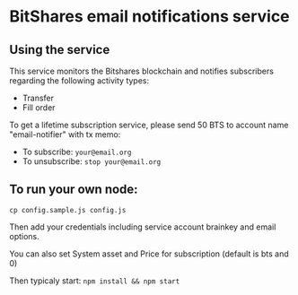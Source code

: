 # BitShares email notifications service
## Using the service

This service monitors the Bitshares blockchain and notifies subscribers regarding the following activity types:
- Transfer
- Fill order

To get a lifetime subscription service, please send 50 BTS to account name "email-notifier" with tx memo:
- To subscribe: 
``
your@email.org 
``
- To unsubscribe: 
``
stop your@email.org
``

## To run your own node:
``
cp config.sample.js config.js
``

Then add your credentials including service account brainkey and email options.

You can also set System asset and Price for subscription (default is bts and 0)

Then typicaly start:
``
npm install && npm start
``
